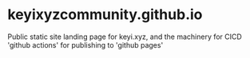 # keyixyzcommunity.github.io
Public static site landing page for keyi.xyz, and the machinery for CICD 'github actions' for publishing to 'github pages'
